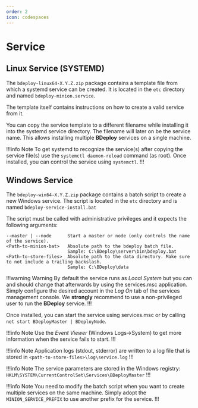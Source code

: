 ```yaml
---
order: 2
icon: codespaces
---
```


# Service

## Linux Service (SYSTEMD)

The `bdeploy-linux64-X.Y.Z.zip` package contains a template file from which a systemd service can be created. It is located in the `etc` directory and named `bdeploy-minion.service`.

The template itself contains instructions on how to create a valid service from it.

You can copy the service template to a different filename while installing it into the systemd service directory. The filename will later on be the service name. This allows installing multiple **BDeploy** services on a single machine.

!!!info Note
To get systemd to recognize the service(s) after copying the service file(s) use the `systemctl daemon-reload` command (as root).
Once installed, you can control the service using `systemctl`.
!!!

## Windows Service

The `bdeploy-win64-X.Y.Z.zip` package contains a batch script to create a new Windows service. The script is located in the `etc` directory and is named `bdeploy-service-install.bat`

The script must be called with administrative privileges and it expects the following arguments:

```
--master | --node      Start a master or node (only controls the name of the service).
<Path-to-minion-bat>   Absolute path to the bdeploy batch file.
                       Sample: C:\BDeploy\server\bin\bdeploy.bat
<Path-to-store-files>  Absolute path to the data directory. Make sure to not include a trailing backslash.
                       Sample: C:\BDeploy\data
```

!!!warning Warning
By default the service runs as _Local System_ but you can and should change that afterwards by using the services.msc application. Simply configure the desired account in the _Log On_ tab of the services management console. We **strongly** recommend to use a non-privileged user to run the **BDeploy** service.
!!!

Once installed, you can start the service using services.msc or by calling `net start BDeployMaster | BDeployNode`.

!!!info Note
Use the _Event Viewer_ (Windows Logs->System) to get more information when the service fails to start.
!!!

!!!info Note
Application logs (stdout, stderror) are written to a log file that is stored in `<path-to-store-files>\log\service.log`
!!!

!!!info Note
The service parameters are stored in the Windows registry: `HKLM\SYSTEM\CurrentControlSet\Services\BDeployMaster`
!!!

!!!info Note
You need to modify the batch script when you want to create multiple services on the same machine. Simply adopt the `MINION_SERVICE_PREFIX` to use another prefix for the service.
!!!

